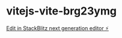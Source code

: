 # vitejs-vite-brg23ymg

[Edit in StackBlitz next generation editor ⚡️](https://stackblitz.com/~/github.com/AleAkiraH/vitejs-vite-brg23ymg)